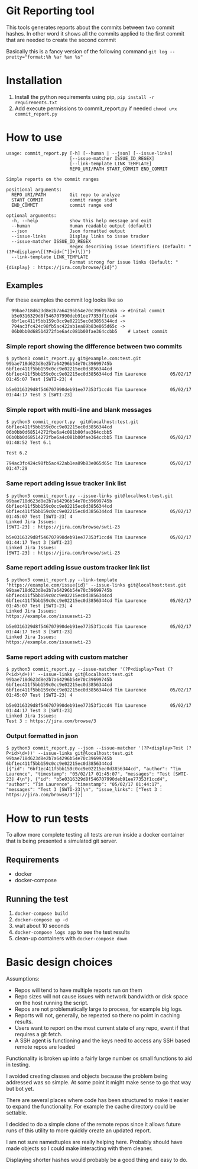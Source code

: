 # Git Reporting tool
This tools generates reports about the commits between two commit hashes. In other word it shows all the commits applied to the first commit that are needed to create the second commit

Basically this is a fancy version of the following command `git log --pretty="format:%h %ar %an %s"`

# Installation

1. Install the python requirements using pip, 
   `pip install -r requirements.txt`
2. Add execute permissions to commit_report.py if needed 
   `chmod u+x commit_report.py`

# How to use
    usage: commit_report.py [-h] [--human | --json] [--issue-links]
                            [--issue-matcher ISSUE_ID_REGEX]
                            [--link-template LINK_TEMPLATE]
                            REPO_URI/PATH START_COMMIT END_COMMIT
    
    Simple reports on the commit ranges
    
    positional arguments:
      REPO_URI/PATH         Git repo to analyze
      START_COMMIT          commit range start
      END_COMMIT            commit range end
    
    optional arguments:
      -h, --help            show this help message and exit
      --human               Human readable output (default)
      --json                Json formatted output
      --issue-links         Display links to issue tracker
      --issue-matcher ISSUE_ID_REGEX
                            Regex describing issue identifiers (Default: "(?P<display>\[(?P<id>[^]]+)\])")
      --link-template LINK_TEMPLATE
                            Format strong for issue links (Default: "{display} : https://jira.com/browse/{id}")

## Examples

For these examples the commit log looks like so
      
      99bae718d623d8e2b7a64296b54e70c39699745b -> #Inital commit
      b5e0316329d8f546707990deb91ee77353f1ccd4 ->
      6bf1ec411f5bb159c0cc9e02215ec0d3856344cd ->
      794ac3fc424c98fb5ac422ab1ea89b83e065d65c ->
      06b0bb0d68514272fbe6a4c081b00fae364ccbb5    # Latest commit

### Simple report showing the difference between two commits
    $ python3 commit_report.py git@example.com:test.git 99bae718d623d8e2b7a64296b54e70c39699745b 6bf1ec411f5bb159c0cc9e02215ec0d3856344cd
    6bf1ec411f5bb159c0cc9e02215ec0d3856344cd Tim Laurence         05/02/17 01:45:07 Test [SWTI-23] 4
    
    b5e0316329d8f546707990deb91ee77353f1ccd4 Tim Laurence         05/02/17 01:44:17 Test 3 [SWTI-23]

### Simple report with multi-line and blank messages
    $ python3 commit_report.py  git@localhost:test.git 6bf1ec411f5bb159c0cc9e02215ec0d3856344cd 06b0bb0d68514272fbe6a4c081b00fae364ccbb5
    06b0bb0d68514272fbe6a4c081b00fae364ccbb5 Tim Laurence         05/02/17 01:48:52 Test 6.1
                                                                                    Test 6.2
    
    794ac3fc424c98fb5ac422ab1ea89b83e065d65c Tim Laurence         05/02/17 01:47:29 

### Same report adding issue tracker link list
    $ python3 commit_report.py --issue-links git@localhost:test.git 99bae718d623d8e2b7a64296b54e70c39699745b 6bf1ec411f5bb159c0cc9e02215ec0d3856344cd
    6bf1ec411f5bb159c0cc9e02215ec0d3856344cd Tim Laurence         05/02/17 01:45:07 Test [SWTI-23] 4
    Linked Jira Issues:
    [SWTI-23] : https://jira.com/browse/swti-23
    
    b5e0316329d8f546707990deb91ee77353f1ccd4 Tim Laurence         05/02/17 01:44:17 Test 3 [SWTI-23]
    Linked Jira Issues:
    [SWTI-23] : https://jira.com/browse/swti-23

### Same report adding issue custom tracker link list
    $ python3 commit_report.py --link-template 'https://example.com/issue{id}' --issue-links git@localhost:test.git 99bae718d623d8e2b7a64296b54e70c39699745b 6bf1ec411f5bb159c0cc9e02215ec0d3856344cd
    6bf1ec411f5bb159c0cc9e02215ec0d3856344cd Tim Laurence         05/02/17 01:45:07 Test [SWTI-23] 4
    Linked Jira Issues:
    https://example.com/issueswti-23
    
    b5e0316329d8f546707990deb91ee77353f1ccd4 Tim Laurence         05/02/17 01:44:17 Test 3 [SWTI-23]
    Linked Jira Issues:
    https://example.com/issueswti-23

### Same report adding with custom matcher
    $ python3 commit_report.py --issue-matcher '(?P<display>Test (?P<id>\d+))' --issue-links git@localhost:test.git 99bae718d623d8e2b7a64296b54e70c39699745b 6bf1ec411f5bb159c0cc9e02215ec0d3856344cd
    6bf1ec411f5bb159c0cc9e02215ec0d3856344cd Tim Laurence         05/02/17 01:45:07 Test [SWTI-23] 4
    
    b5e0316329d8f546707990deb91ee77353f1ccd4 Tim Laurence         05/02/17 01:44:17 Test 3 [SWTI-23]
    Linked Jira Issues:
    Test 3 : https://jira.com/browse/3
    
### Output formatted in json
    $ python3 commit_report.py --json --issue-matcher '(?P<display>Test (?P<id>\d+))' --issue-links git@localhost:test.git 99bae718d623d8e2b7a64296b54e70c39699745b 6bf1ec411f5bb159c0cc9e02215ec0d3856344cd
    [{"id": "6bf1ec411f5bb159c0cc9e02215ec0d3856344cd", "author": "Tim Laurence", "timestamp": "05/02/17 01:45:07", "messages": "Test [SWTI-23] 4\n"}, {"id": "b5e0316329d8f546707990deb91ee77353f1ccd4", "author": "Tim Laurence", "timestamp": "05/02/17 01:44:17", "messages": "Test 3 [SWTI-23]\n", "issue_links": ["Test 3 : https://jira.com/browse/3"]}]

# How to run tests
To allow more complete testing all tests are run inside a docker container that is being presented a simulated git server.

## Requirements
* docker
* docker-compose

## Running the test

1. `docker-compose build`
2. `docker-compose up -d`
3. wait about 10 seconds
4. `docker-compose logs app` to see the test results
5. clean-up containers with `docker-compose down`


# Basic design choices

Assumptions:
* Repos will tend to have multiple reports run on them
* Repo sizes will not cause issues with network bandwidth or disk space on the host running the script.
* Repos are not problematically large to process, for example big logs.
* Reports will not, generally, be repeated so there no point in caching results.
* Users want to report on the most current state of any repo, event if that requires a git fetch.
* A SSH agent is functioning and the keys need to access any SSH based remote repos are loaded

Functionality is broken up into a fairly large number os small functions to aid in testing.

I avoided creating classes and objects because the problem being addressed was so simple. At some point it might make sense to go that way but bot yet.

There are several places where code has been structured to make it easier to expand the functionality. For example the cache directory could be settable.

I decided to do a simple clone of the remote repos since it allows future runs of this utility to more quickly create an updated report.

I am not sure namedtuples are really helping here. Probably should have made objects so I could make interacting with them cleaner.

Displaying shorter hashes would probably be a good thing and easy to do.